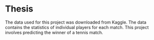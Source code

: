 # Thesis
The data used for this project was downloaded from Kaggle. The data contains the statistics of individual players for each match. This project involves predicting the winner of a tennis match.
